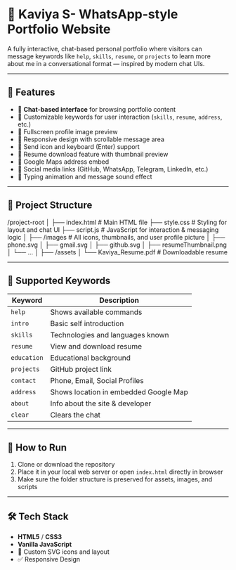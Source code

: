 # 💬 Kaviya S- WhatsApp-style Portfolio Website

A fully interactive, chat-based personal portfolio where visitors can message keywords like `help`, `skills`, `resume`, or `projects` to learn more about me in a conversational format — inspired by modern chat UIs.

---

## 🧠 Features

- 🔹 **Chat-based interface** for browsing portfolio content
- 🔹 Customizable keywords for user interaction (`skills`, `resume`, `address`, etc.)
- 🔹 Fullscreen profile image preview
- 🔹 Responsive design with scrollable message area
- 🔹 Send icon and keyboard (Enter) support
- 🔹 Resume download feature with thumbnail preview
- 🔹 Google Maps address embed
- 🔹 Social media links (GitHub, WhatsApp, Telegram, LinkedIn, etc.)
- 🔹 Typing animation and message sound effect

---

## 📁 Project Structure

/project-root
│
├── index.html # Main HTML file
├── style.css # Styling for layout and chat UI
├── script.js # JavaScript for interaction & messaging logic
│
├── /images # All icons, thumbnails, and user profile picture
│ ├── phone.svg
│ ├── gmail.svg
│ ├── github.svg
│ ├── resumeThumbnail.png
│ └── ...
│
├── /assets
│ └── Kaviya_Resume.pdf # Downloadable resume




---

## 💬 Supported Keywords

| Keyword     | Description                         |
|-------------|-------------------------------------|
| `help`      | Shows available commands            |
| `intro`     | Basic self introduction             |
| `skills`    | Technologies and languages known    |
| `resume`    | View and download resume            |
| `education` | Educational background              |
| `projects`  | GitHub project link                 |
| `contact`   | Phone, Email, Social Profiles       |
| `address`   | Shows location in embedded Google Map |
| `about`     | Info about the site & developer     |
| `clear`     | Clears the chat                     |

---

## 🚀 How to Run

1. Clone or download the repository
2. Place it in your local web server or open `index.html` directly in browser
3. Make sure the folder structure is preserved for assets, images, and scripts

---

## 🛠️ Tech Stack

- **HTML5** / **CSS3**
- **Vanilla JavaScript**
- 🎨 Custom SVG icons and layout
- ✅ Responsive Design
